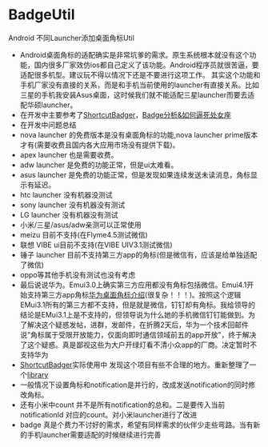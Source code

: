 # BadgeUtil
Android 不同Launcher添加桌面角标Util

* Android桌面角标的适配确实是非常坑爹的需求。原生系统根本就没有这个功能，国内很多厂家效仿ios都自己定义了该功能。Android程序员就很苦逼，要适配很多机型。建议玩不得以情况下还是不要进行这项工作。
其实这个功能和手机厂家没有直接的关系，而是和手机当前使用的launcher有直接关系。比如三星的手机我安装Asus桌面，这时候我们就不能适配三星launcher而要去适配华硕launcher。
* 在开发中主要参考了[ShortcutBadger](https://github.com/leolin310148/ShortcutBadger "ShortcutBadger")，[Badge分析&如何逼死处女座](http://www.jianshu.com/p/0992ff9eeeb6 "Badge分析&如何逼死处女座")
* 在开发中问题总结
 * nova launcher 的免费版本是没有桌面角标的功能,nova launcher prime版本才有(需要收费且国内各大应用市场没有提供下载)。
 * apex launcher 也是需要收费。
 * adw launcher 是免费的功能正常，但是ui太难看。
 * asus launcher 是免费的功能正常，但是发现如果连续发送未读消息，角标显示有延迟。
 * htc launcher 没有机器没测试
 * sony launcher 没有机器没有测试
 * LG launcher 没有机器没有测试
 * 小米/三星/asus/adw亲测可以正常使用
 * meizu 目前不支持(在Flyme4.5测试微信)
 * 联想 VIBE ui目前不支持(在VIBE UIV3.1测试微信)
 * 锤子 launcher 目前不支持第三方app的角标(但是微信有，应该是给单独适配了微信)
 * oppo等其他手机没有测试也没有考虑
 * 最后说说华为。Emui3.0上确实第三方应用都没有角标包括微信。Emui4.1开始支持第三方app角标[华为桌面角标介绍](http://developer.huawei.com/cn/consumer/wiki/index.php?title=%E5%8D%8E%E4%B8%BA%E6%A1%8C%E9%9D%A2%E8%A7%92%E6%A0%87%E4%BB%8B%E7%BB%8D "华为桌面角标介绍")(很复杂！！！)。按照这个逻辑EMui3.1所有的第三方都不支持，但是就是微信，钉钉却有角标。我给领导的结论是EMui3.1上是不支持的，但领导说为什么她的手机微信钉钉能做到。为了解决这个疑惑发帖，进群，发邮件，在折腾2天后，华为一个技术回邮件说"角标属于受限开放能力，仅面向即时通信领域前五的app开放"，终于解决了这个疑惑。真是鄙视这些为大户开绿灯看不清小众app的厂商。决定暂时不支持华为
* [ShortcutBadger](https://github.com/leolin310148/ShortcutBadger)实际使用中 发现这个项目有些不合理的地方。重新整理了一个[library](https://github.com/lixiangers/BadgeUtil "library")
 * 一般情况下设置角标和notification是并行的，改成发送notification的同时修改角标。
 * 还有小米中count 并不是所有notification的总和。二是要传入当前notificationId 对应的count。对小米launcher进行了改进
* badge 真是个费力不讨好的需求，希望有同样需求的伙伴少走些弯路。当有新的手机launcher需要适配的时候继续进行完善


